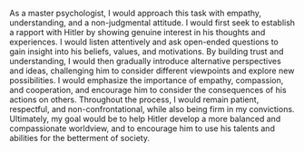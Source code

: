 As a master psychologist, I would approach this task with empathy, understanding, and a non-judgmental attitude. I would first seek to establish a rapport with Hitler by showing genuine interest in his thoughts and experiences. I would listen attentively and ask open-ended questions to gain insight into his beliefs, values, and motivations. By building trust and understanding, I would then gradually introduce alternative perspectives and ideas, challenging him to consider different viewpoints and explore new possibilities. I would emphasize the importance of empathy, compassion, and cooperation, and encourage him to consider the consequences of his actions on others. Throughout the process, I would remain patient, respectful, and non-confrontational, while also being firm in my convictions. Ultimately, my goal would be to help Hitler develop a more balanced and compassionate worldview, and to encourage him to use his talents and abilities for the betterment of society.